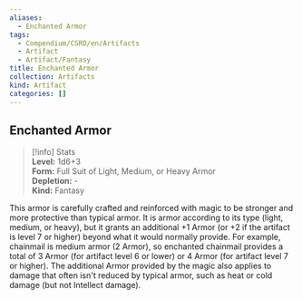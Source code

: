 ```yaml
---
aliases:
  - Enchanted Armor
tags:
  - Compendium/CSRD/en/Artifacts
  - Artifact
  - Artifact/Fantasy
title: Enchanted Armor
collection: Artifacts
kind: Artifact
categories: []
---
```

## Enchanted Armor  
>[!info] Stats  
> **Level:** 1d6+3  
> **Form:** Full Suit of Light, Medium, or Heavy Armor  
> **Depletion:** -  
> **Kind:** Fantasy
  
This armor is carefully crafted and reinforced with magic to be stronger and more protective than typical armor. It is armor according to its type (light, medium, or heavy), but it grants an additional +1 Armor (or +2 if the artifact is level 7 or higher) beyond what it would normally provide. For example, chainmail is medium armor (2 Armor), so enchanted chainmail provides a total of 3 Armor (for artifact level 6 or lower) or 4 Armor (for artifact level 7 or higher). The additional Armor provided by the magic also applies to damage that often isn't reduced by typical armor, such as heat or cold damage (but not Intellect damage).